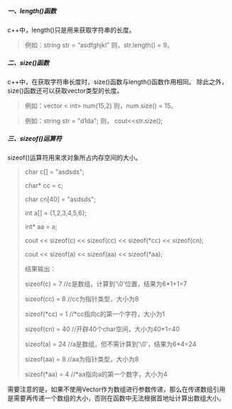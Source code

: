 ##### 一、length()函数

c++中，length()只是用来获取字符串的长度。

> 例如：string str = “asdfghjkl” 则，str.length() = 9。

##### 二、size()函数

c++中，在获取字符串长度时，size()函数与length()函数作用相同。 除此之外，size()函数还可以获取vector类型的长度。

> 例如：vector < int> num(15,2) 则，num.size() = 15。

> 例如：string str = "d1da"; 则， cout<<str.size();

##### 三、sizeof()运算符

sizeof()运算符用来求对象所占内存空间的大小。

> char c[] = "asdsds";
>
> char* cc = c;
>
> char cn[40] = "asdsds";
>
> int a[] = {1,2,3,4,5,6};
>
> int* aa = a;
>
> cout << sizeof(c) << sizeof(cc) << sizeof(*cc) << sizeof(cn);
>
> cout << sizeof(a) << sizeof(aa) << sizeof(*aa);
>
> 结果输出：
>
> sizeof(c) = 7          //c是数组，计算到'\0'位置，结果为6*1+1=7
>
> sizeof(cc) = 8         //cc为指针类型，大小为8
>
> sizeof(*cc) = 1        //*cc指向c的第一个字符，大小为1
>
> sizeof(cn) = 40        //开辟40个char空间，大小为40*1=40
>
> sizeof(a) = 24         //a是数组，但不需计算到'\0'，结果为6*4=24
>
> sizeof(aa) = 8         //aa为指针类型，大小为8
>
> sizeof(*aa) = 4        //*aa指向a的第一个数字，大小为4

需要注意的是，如果不使用Vector作为数组进行参数传递，那么在传递数组引用是需要再传递一个数组的大小，否则在函数中无法根据首地址计算出数组大小。